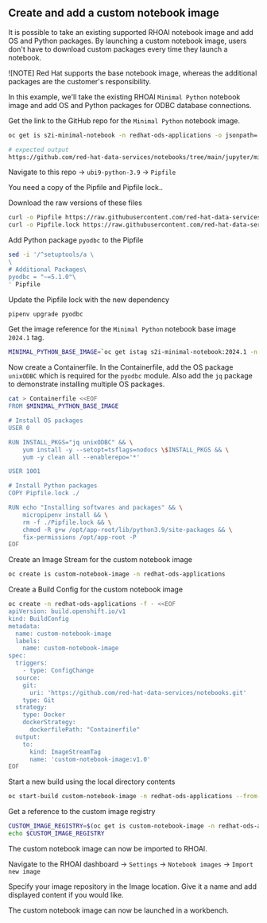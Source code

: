 ## Create and add a custom notebook image

It is possible to take an existing supported RHOAI notebook image and add OS and Python packages. By launching a custom notebook image, users don't have to download custom packages every time they launch a notebook.

![NOTE]
Red Hat supports the base notebook image, whereas the additional packages are the customer's responsibility.

In this example, we'll take the existing RHOAI `Minimal Python` notebook image and add OS and Python packages for ODBC database connections.

Get the link to the GitHub repo for the `Minimal Python` notebook image.

```sh
oc get is s2i-minimal-notebook -n redhat-ods-applications -o jsonpath='{.metadata.annotations.opendatahub\.io\/notebook-image-url}{"\n"}'
```

```sh
# expected output
https://github.com/red-hat-data-services/notebooks/tree/main/jupyter/minimal
```

Navigate to this repo -> `ubi9-python-3.9` -> `Pipfile`

You need a copy of the Pipfile and Pipfile lock..

Download the raw versions of these files

```sh
curl -o Pipfile https://raw.githubusercontent.com/red-hat-data-services/notebooks/main/jupyter/minimal/ubi9-python-3.9/Pipfile
curl -o Pipfile.lock https://raw.githubusercontent.com/red-hat-data-services/notebooks/main/jupyter/minimal/ubi9-python-3.9/Pipfile.lock
```

Add Python package `pyodbc` to the Pipfile

```sh
sed -i '/^setuptools/a \
\
# Additional Packages\
pyodbc = "~=5.1.0"\
' Pipfile
```

Update the Pipfile lock with the new dependency

```sh
pipenv upgrade pyodbc 
```

Get the image reference for the `Minimal Python` notebook base image `2024.1` tag.

```sh
MINIMAL_PYTHON_BASE_IMAGE=`oc get istag s2i-minimal-notebook:2024.1 -n redhat-ods-applications -o jsonpath='{.image.dockerImageReference}'`
```

Now create a Containerfile. In the Containerfile, add the OS package `unixODBC` which is required for the `pyodbc` module. Also add the `jq` package to demonstrate installing multiple OS packages.

```sh
cat > Containerfile <<EOF
FROM $MINIMAL_PYTHON_BASE_IMAGE

# Install OS packages
USER 0

RUN INSTALL_PKGS="jq unixODBC" && \
    yum install -y --setopt=tsflags=nodocs \$INSTALL_PKGS && \
    yum -y clean all --enablerepo='*'

USER 1001

# Install Python packages
COPY Pipfile.lock ./

RUN echo "Installing softwares and packages" && \
    micropipenv install && \
    rm -f ./Pipfile.lock && \
    chmod -R g+w /opt/app-root/lib/python3.9/site-packages && \
    fix-permissions /opt/app-root -P
EOF
```

Create an Image Stream for the custom notebook image

```sh
oc create is custom-notebook-image -n redhat-ods-applications
```

Create a Build Config for the custom notebook image

```sh
oc create -n redhat-ods-applications -f - <<EOF
apiVersion: build.openshift.io/v1
kind: BuildConfig
metadata:
  name: custom-notebook-image
  labels:
    name: custom-notebook-image
spec:
  triggers:
    - type: ConfigChange
  source:
    git:
      uri: 'https://github.com/red-hat-data-services/notebooks.git'
    type: Git
  strategy:
    type: Docker
    dockerStrategy:
      dockerfilePath: "Containerfile"
  output:
    to:
      kind: ImageStreamTag
      name: 'custom-notebook-image:v1.0'
EOF
```

Start a new build using the local directory contents

```sh
oc start-build custom-notebook-image -n redhat-ods-applications --from-dir . --follow
```

Get a reference to the custom image registry

```sh
CUSTOM_IMAGE_REGISTRY=$(oc get is custom-notebook-image -n redhat-ods-applications -o jsonpath='{.status.dockerImageRepository}'):v1.0
echo $CUSTOM_IMAGE_REGISTRY
```

The custom notebook image can now be imported to RHOAI.

Navigate to the RHOAI dashboard -> `Settings` -> `Notebook images` -> `Import new image`

Specify your image repository in the Image location. Give it a name and add displayed content if you would like.

The custom notebook image can now be launched in a workbench.
